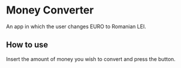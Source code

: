 # Money Converter

An app in which the user changes EURO to Romanian LEI.

## How to use

Insert the amount of money you wish to convert and press the button.
